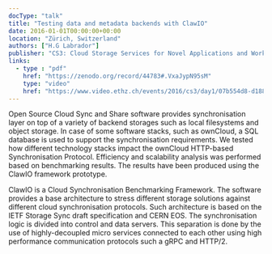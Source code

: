 ```yaml
---
docType: "talk"
title: "Testing data and metadata backends with ClawIO"
date: 2016-01-01T00:00:00+00:00
location: "Zürich, Switzerland"
authors: ["H.G Labrador"]
publisher: "CS3: Cloud Storage Services for Novel Applications and Workflows"
links:
  - type : "pdf"
    href: "https://zenodo.org/record/44783#.VxaJypN95sM"
    type: "video"
    href: "https://www.video.ethz.ch/events/2016/cs3/day1/07b554d8-d188-451a-a95d-f0de938aa8b0.html?autoplay=true"
---
```


Open Source Cloud Sync and Share software provides synchronisation layer on top of a variety of backend storages such as local filesystems and object storage. In case of some software stacks, such as ownCloud, a SQL database is used to support the synchronisation requirements.
We tested how different technology stacks impact the ownCloud HTTP-based Synchronisation Protocol. Efficiency and scalability analysis was performed based on benchmarking results. The results have been produced using the ClawIO framework prototype.

ClawIO  is a Cloud Synchronisation Benchmarking Framework. The software provides a base
architecture to stress different storage solutions against different cloud synchronisation protocols.
Such architecture is based on the IETF Storage Sync draft specification and CERN EOS.
The synchronisation logic is divided into control and data servers. 
This separation is done by the use of highly-decoupled micro services connected to each other using high performance communication protocols such a gRPC and HTTP/2. 
